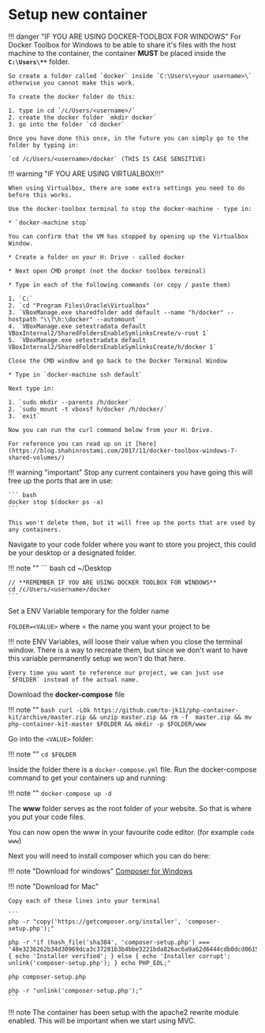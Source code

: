 # Setup new container

!!! danger "IF YOU ARE USING DOCKER-TOOLBOX FOR WINDOWS"
    For Docker Toolbox for Windows to be able to share it's files with the host machine to the container, the container **MUST** be placed inside the **`C:\Users\**`** folder.

    So create a folder called `docker` inside `C:\Users\<your username>\` otherwise you cannot make this work.

    To create the docker folder do this:

    1. type in cd `/c/Users/<username>/`
    2. create the docker folder `mkdir docker`
    3. go into the folder `cd docker`

    Once you have done this once, in the future you can simply go to the folder by typing in:

    `cd /c/Users/<username>/docker` (THIS IS CASE SENSITIVE)


!!! warning "IF YOU ARE USING VIRTUALBOX!!!"

    When using Virtualbox, there are some extra settings you need to do before this works.

    Use the docker-toolbox terminal to stop the docker-machine - type in:

    * `docker-machine stop`

    You can confirm that the VM has stopped by opening up the Virtualbox Window.

    * Create a folder on your H: Drive - called docker

    * Next open CMD prompt (not the docker toolbox terminal)

    * Type in each of the following commands (or copy / paste them)

    1. `C:`
    2. `cd "Program Files\Oracle\Virtualbox"
    3. `VBoxManage.exe sharedfolder add default --name "h/docker" --hostpath "\\?\h:\docker" --automount`
    4. `VBoxManage.exe setextradata default VBoxInternal2/SharedFoldersEnableSymlinksCreate/v-root 1`
    5. `VBoxManage.exe setextradata default VBoxInternal2/SharedFoldersEnableSymlinksCreate/h/docker 1`

    Close the CMD window and go back to the Docker Terminal Window

    * Type in `docker-machine ssh default`

    Next type in:

    1. `sudo mkdir --parents /h/docker`
    2. `sudo mount -t vboxsf h/docker /h/docker/`
    3. `exit`

    Now you can run the curl command below from your H: Drive.

    For reference you can read up on it [here](https://blog.shahinrostami.com/2017/11/docker-toolbox-windows-7-shared-volumes/)

    

!!! warning "important"
    Stop any current containers you have going this will free up the ports that are in use:

    ``` bash
    docker stop $(docker ps -a)
    ```

    This won't delete them, but it will free up the ports that are used by any containers.

Navigate to your code folder where you want to store you project, this could be your desktop or a designated folder.

!!! note ""
    ``` bash
    cd ~/Desktop

    // **REMEMBER IF YOU ARE USING DOCKER TOOLBOX FOR WINDOWS**
    cd /c/Users/<username>/docker
    ```



Set a ENV Variable temporary for the folder name

`FOLDER=<VALUE>` where <VALUE> = the name you want your project to be

!!! note
    ENV Variables, will loose their value when you close the terminal window. There is a way to recreate them, but since we don't want to have this variable permanently setup we won't do that here.

    Every time you want to reference our project, we can just use `$FOLDER` instead of the actual name.

Download the **docker-compose** file

!!! note ""
    ``` bash
    curl -LOk https://github.com/to-jk11/php-container-kit/archive/master.zip && unzip master.zip && rm -f  master.zip && mv php-container-kit-master $FOLDER && mkdir -p $FOLDER/www
    ```

Go into the `<VALUE>` folder:

!!! note ""
    ```
    cd $FOLDER
    ```

Inside the folder there is a `docker-compose.yml` file.
Run the docker-compose command to get your containers up and running:

!!! note ""
    ```
    docker-compose up -d
    ```

The **www** folder serves as the root folder of your website. So that is where you put your code files.

You can now open the www in your favourite code editor. (for example `code www`)

Next you will need to install composer which you can do here:

!!! note "Download for windows"
    [Composer for Windows](https://getcomposer.org/Composer-Setup.exe)

!!! note "Download for Mac"

    Copy each of these lines into your terminal
   
    ```
    php -r "copy('https://getcomposer.org/installer', 'composer-setup.php');"
    
    php -r "if (hash_file('sha384', 'composer-setup.php') === '48e3236262b34d30969dca3c37281b3b4bbe3221bda826ac6a9a62d6444cdb0dcd0615698a5cbe587c3f0fe57a54d8f5') { echo 'Installer verified'; } else { echo 'Installer corrupt'; unlink('composer-setup.php'); } echo PHP_EOL;"
    
    php composer-setup.php
    
    php -r "unlink('composer-setup.php');"
    ```


!!! note
    The container has been setup with the apache2 rewrite module enabled. This will be important when we start using MVC.